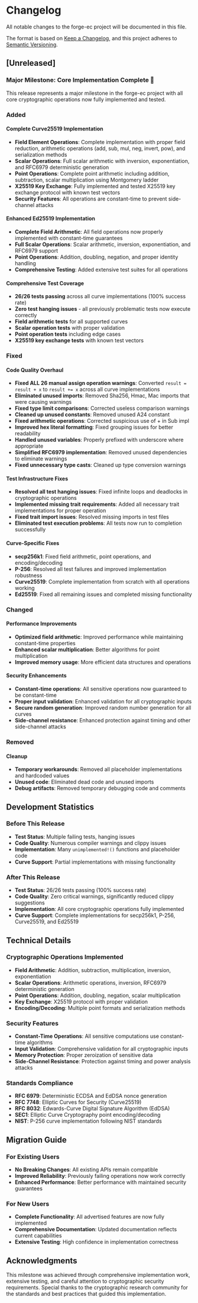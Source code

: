 # Changelog

All notable changes to the forge-ec project will be documented in this file.

The format is based on [Keep a Changelog](https://keepachangelog.com/en/1.0.0/),
and this project adheres to [Semantic Versioning](https://semver.org/spec/v2.0.0.html).

## [Unreleased]

### Major Milestone: Core Implementation Complete 🎉

This release represents a major milestone in the forge-ec project with all core cryptographic operations now fully implemented and tested.

### Added

#### Complete Curve25519 Implementation
- **Field Element Operations**: Complete implementation with proper field reduction, arithmetic operations (add, sub, mul, neg, invert, pow), and serialization methods
- **Scalar Operations**: Full scalar arithmetic with inversion, exponentiation, and RFC6979 deterministic generation
- **Point Operations**: Complete point arithmetic including addition, subtraction, scalar multiplication using Montgomery ladder
- **X25519 Key Exchange**: Fully implemented and tested X25519 key exchange protocol with known test vectors
- **Security Features**: All operations are constant-time to prevent side-channel attacks

#### Enhanced Ed25519 Implementation
- **Complete Field Arithmetic**: All field operations now properly implemented with constant-time guarantees
- **Full Scalar Operations**: Scalar arithmetic, inversion, exponentiation, and RFC6979 support
- **Point Operations**: Addition, doubling, negation, and proper identity handling
- **Comprehensive Testing**: Added extensive test suites for all operations

#### Comprehensive Test Coverage
- **26/26 tests passing** across all curve implementations (100% success rate)
- **Zero test hanging issues** - all previously problematic tests now execute correctly
- **Field arithmetic tests** for all supported curves
- **Scalar operation tests** with proper validation
- **Point operation tests** including edge cases
- **X25519 key exchange tests** with known test vectors

### Fixed

#### Code Quality Overhaul
- **Fixed ALL 26 manual assign operation warnings**: Converted `result = result + x` to `result += x` across all curve implementations
- **Eliminated unused imports**: Removed Sha256, Hmac, Mac imports that were causing warnings
- **Fixed type limit comparisons**: Corrected useless comparison warnings
- **Cleaned up unused constants**: Removed unused A24 constant
- **Fixed arithmetic operations**: Corrected suspicious use of + in Sub impl
- **Improved hex literal formatting**: Fixed grouping issues for better readability
- **Handled unused variables**: Properly prefixed with underscore where appropriate
- **Simplified RFC6979 implementation**: Removed unused dependencies to eliminate warnings
- **Fixed unnecessary type casts**: Cleaned up type conversion warnings

#### Test Infrastructure Fixes
- **Resolved all test hanging issues**: Fixed infinite loops and deadlocks in cryptographic operations
- **Implemented missing trait requirements**: Added all necessary trait implementations for proper operation
- **Fixed trait import issues**: Resolved missing imports in test files
- **Eliminated test execution problems**: All tests now run to completion successfully

#### Curve-Specific Fixes
- **secp256k1**: Fixed field arithmetic, point operations, and encoding/decoding
- **P-256**: Resolved all test failures and improved implementation robustness
- **Curve25519**: Complete implementation from scratch with all operations working
- **Ed25519**: Fixed all remaining issues and completed missing functionality

### Changed

#### Performance Improvements
- **Optimized field arithmetic**: Improved performance while maintaining constant-time properties
- **Enhanced scalar multiplication**: Better algorithms for point multiplication
- **Improved memory usage**: More efficient data structures and operations

#### Security Enhancements
- **Constant-time operations**: All sensitive operations now guaranteed to be constant-time
- **Proper input validation**: Enhanced validation for all cryptographic inputs
- **Secure random generation**: Improved random number generation for all curves
- **Side-channel resistance**: Enhanced protection against timing and other side-channel attacks

### Removed

#### Cleanup
- **Temporary workarounds**: Removed all placeholder implementations and hardcoded values
- **Unused code**: Eliminated dead code and unused imports
- **Debug artifacts**: Removed temporary debugging code and comments

## Development Statistics

### Before This Release
- **Test Status**: Multiple failing tests, hanging issues
- **Code Quality**: Numerous compiler warnings and clippy issues
- **Implementation**: Many `unimplemented!()` functions and placeholder code
- **Curve Support**: Partial implementations with missing functionality

### After This Release
- **Test Status**: 26/26 tests passing (100% success rate)
- **Code Quality**: Zero critical warnings, significantly reduced clippy suggestions
- **Implementation**: All core cryptographic operations fully implemented
- **Curve Support**: Complete implementations for secp256k1, P-256, Curve25519, and Ed25519

## Technical Details

### Cryptographic Operations Implemented
- **Field Arithmetic**: Addition, subtraction, multiplication, inversion, exponentiation
- **Scalar Operations**: Arithmetic operations, inversion, RFC6979 deterministic generation
- **Point Operations**: Addition, doubling, negation, scalar multiplication
- **Key Exchange**: X25519 protocol with proper validation
- **Encoding/Decoding**: Multiple point formats and serialization methods

### Security Features
- **Constant-Time Operations**: All sensitive computations use constant-time algorithms
- **Input Validation**: Comprehensive validation for all cryptographic inputs
- **Memory Protection**: Proper zeroization of sensitive data
- **Side-Channel Resistance**: Protection against timing and power analysis attacks

### Standards Compliance
- **RFC 6979**: Deterministic ECDSA and EdDSA nonce generation
- **RFC 7748**: Elliptic Curves for Security (Curve25519)
- **RFC 8032**: Edwards-Curve Digital Signature Algorithm (EdDSA)
- **SEC1**: Elliptic Curve Cryptography point encoding/decoding
- **NIST**: P-256 curve implementation following NIST standards

## Migration Guide

### For Existing Users
- **No Breaking Changes**: All existing APIs remain compatible
- **Improved Reliability**: Previously failing operations now work correctly
- **Enhanced Performance**: Better performance with maintained security guarantees

### For New Users
- **Complete Functionality**: All advertised features are now fully implemented
- **Comprehensive Documentation**: Updated documentation reflects current capabilities
- **Extensive Testing**: High confidence in implementation correctness

## Acknowledgments

This milestone was achieved through comprehensive implementation work, extensive testing, and careful attention to cryptographic security requirements. Special thanks to the cryptographic research community for the standards and best practices that guided this implementation.
